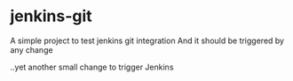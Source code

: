 # jenkins-git
A simple project to test jenkins git integration
And it should be triggered by any change

..yet another small change to trigger Jenkins
